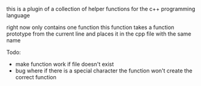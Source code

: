 this is a plugin of a collection of helper functions for the c++ programming language

right now only contains one function
this function takes a function prototype from the current line and places it in the cpp file with the same name

Todo:
- make function work if file doesn't exist
- bug where if there is a special character the function won't create the correct function
